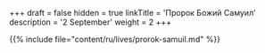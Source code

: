 +++
draft = false
hidden = true
linkTitle = 'Пророк Божий Самуил'
description = '2 September'
weight = 2
+++

{{% include file="content/ru/lives/prorok-samuil.md" %}}
